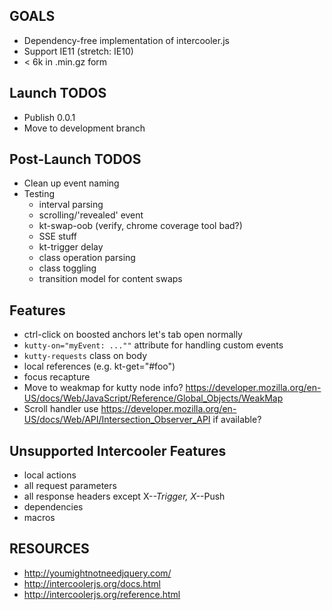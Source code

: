 ## GOALS

* Dependency-free implementation of intercooler.js
* Support IE11 (stretch: IE10)
* < 6k in .min.gz form

## Launch TODOS

* Publish 0.0.1
* Move to development branch

## Post-Launch TODOS

* Clean up event naming
* Testing
  * interval parsing
  * scrolling/'revealed' event
  * kt-swap-oob (verify, chrome coverage tool bad?)
  * SSE stuff
  * kt-trigger delay
  * class operation parsing
  * class toggling
  * transition model for content swaps

## Features

* ctrl-click on boosted anchors let's tab open normally
* `kutty-on="myEvent: ...""` attribute for handling custom events
* `kutty-requests` class on body
* local references (e.g. kt-get="#foo")
* focus recapture
* Move to weakmap for kutty node info?  https://developer.mozilla.org/en-US/docs/Web/JavaScript/Reference/Global_Objects/WeakMap
* Scroll handler use https://developer.mozilla.org/en-US/docs/Web/API/Intersection_Observer_API if available?

## Unsupported Intercooler Features

* local actions
* all request parameters
* all response headers except X-*-Trigger, X-*-Push
* dependencies
* macros

## RESOURCES

* http://youmightnotneedjquery.com/
* http://intercoolerjs.org/docs.html
* http://intercoolerjs.org/reference.html
